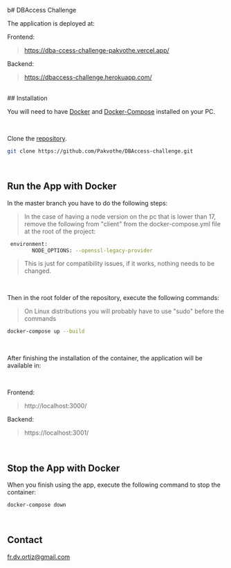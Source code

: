 b# DBAccess Challenge

The application is deployed at:

Frontend:

> https://dba-ccess-challenge-pakvothe.vercel.app/

Backend:

> https://dbaccess-challenge.herokuapp.com/

</br>
## Installation

You will need to have [Docker](https://docs.docker.com/get-docker/)
and [Docker-Compose](https://docs.docker.com/compose/install/) installed on your PC.

</br>

Clone the [repository](https://github.com/Pakvothe/DBAccess-challenge).

```bash
git clone https://github.com/Pakvothe/DBAccess-challenge.git
```

</br>

## Run the App with Docker

In the master branch you have to do the following steps:

> In the case of having a node version on the pc that is lower than 17, remove the following from "client" from the docker-compose.yml file at the root of the project:

```bash
 environment:
        NODE_OPTIONS: --openssl-legacy-provider
```

> This is just for compatibility issues, if it works, nothing needs to be changed.

</br>

Then in the root folder of the repository, execute the following commands:

> On Linux distributions you will probably have to use "sudo" before the commands

```bash
docker-compose up --build
```

</br>

After finishing the installation of the container, the application will be available in:

</br>

Frontend:

> http://localhost:3000/

Backend:

> https://localhost:3001/

</br>

## Stop the App with Docker

When you finish using the app, execute the following command to stop the container:

```bash
docker-compose down
```

</br>

## Contact

fr.dv.ortiz@gmail.com
